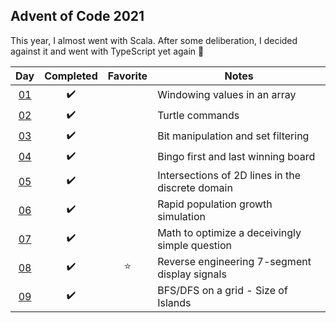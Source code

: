 ## Advent of Code 2021

This year, I almost went with Scala. After some deliberation, I decided against it and went with TypeScript yet again :tada:

|         Day         |     Completed      | Favorite | Notes                                            |
| :-----------------: | :----------------: | :------: | ------------------------------------------------ |
| [01](src/day-01.ts) | :heavy_check_mark: |          | Windowing values in an array                     |
| [02](src/day-02.ts) | :heavy_check_mark: |          | Turtle commands                                  |
| [03](src/day-03.ts) | :heavy_check_mark: |          | Bit manipulation and set filtering               |
| [04](src/day-04.ts) | :heavy_check_mark: |          | Bingo first and last winning board               |
| [05](src/day-05.ts) | :heavy_check_mark: |          | Intersections of 2D lines in the discrete domain |
| [06](src/day-06.ts) | :heavy_check_mark: |          | Rapid population growth simulation               |
| [07](src/day-07.ts) | :heavy_check_mark: |          | Math to optimize a deceivingly simple question   |
| [08](src/day-08.ts) | :heavy_check_mark: |  :star:  | Reverse engineering 7-segment display signals    |
| [09](src/day-09.ts) | :heavy_check_mark: |          | BFS/DFS on a grid - Size of Islands              |